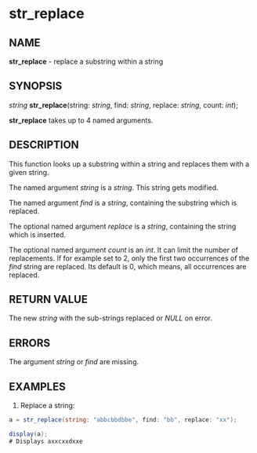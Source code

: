 # str_replace

## NAME

**str_replace** - replace a substring within a string

## SYNOPSIS

*string* **str_replace**(string: *string*, find: *string*, replace: *string*, count: *int*);

**str_replace** takes up to 4 named arguments.

## DESCRIPTION

This function looks up a substring within a string and replaces them with a given string.

The named argument *string* is a *string*. This string gets modified.

The named argument *find* is a *string*, containing the substring which is replaced.

The optional named argument *replace* is a *string*, containing the string which is inserted.

The optional named argument *count* is an *int*. It can limit the number of replacements. If for example set to 2, only the first two occurrences of the *find* string are replaced. Its default is 0, which means, all occurrences are replaced.

## RETURN VALUE

The new *string* with the sub-strings replaced or *NULL* on error.

## ERRORS

The argument *string* or *find* are missing.

## EXAMPLES

1. Replace a string:
```c#
a = str_replace(string: "abbcbbdbbe", find: "bb", replace: "xx");

display(a);
# Displays axxcxxdxxe
```